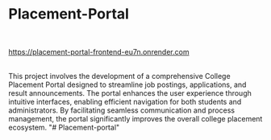 # Placement-Portal
<br>

https://placement-portal-frontend-eu7n.onrender.com

<br>
This project involves the development of a comprehensive College Placement Portal designed to streamline job postings, applications, and result announcements. The portal enhances the user experience through intuitive interfaces, enabling efficient navigation for both students and administrators. By facilitating seamless communication and process management, the portal significantly improves the overall college placement ecosystem.
"# Placement-portal" 
